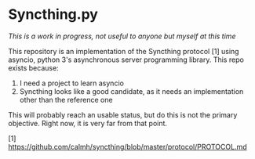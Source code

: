 Syncthing.py
============

*This is a work in progress, not useful to anyone but myself at this time*

This repository is an implementation of the Syncthing protocol [1] using
asyncio, python 3's asynchronous server programming library. This repo
exists because:

1. I need a project to learn asyncio
2. Syncthing looks like a good candidate, as it needs an implementation
   other than the reference one

This will probably reach an usable status, but do this is not the primary 
objective. Right now, it is very far from that point.

[1] https://github.com/calmh/syncthing/blob/master/protocol/PROTOCOL.md
